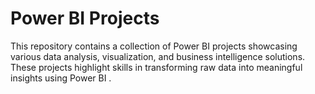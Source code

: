 # Power BI Projects

This repository contains a collection of Power BI projects showcasing various data analysis, visualization, and business intelligence solutions. 
These projects highlight skills in transforming raw data into meaningful insights using Power BI .
